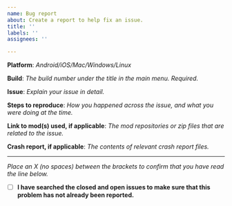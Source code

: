 ```yaml
---
name: Bug report
about: Create a report to help fix an issue.
title: ''
labels: ''
assignees: ''

---
```


**Platform**: *Android/iOS/Mac/Windows/Linux*

**Build**: *The build number under the title in the main menu. Required.*

**Issue**: *Explain your issue in detail.*

**Steps to reproduce**: *How you happened across the issue, and what you were doing at the time.*

**Link to mod(s) used, if applicable**: *The mod repositories or zip files that are related to the issue.*

**Crash report, if applicable**: *The contents of relevant crash report files.*

---

*Place an X (no spaces) between the brackets to confirm that you have read the line below.*  
- [ ] **I have searched the closed and open issues to make sure that this problem has not already been reported.**
